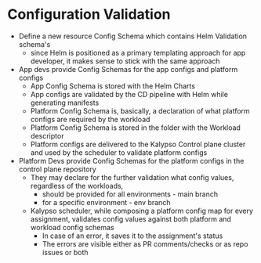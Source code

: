# Configuration Validation

- Define a new resource Config Schema which contains Helm Validation schema's 
  - since Helm is positioned as a primary templating approach for app developer, it makes sense to stick with the same approach
- App devs provide Config Schemas for the app configs and platform configs
   - App Config Schema is stored with the Helm Charts
   - App configs are validated by the CD pipeline with Helm while generating manifests
   - Platform Config Schema is, basically, a declaration of what platform configs are required by the workload
   - Platform Config Schema is stored in the folder with the Workload descriptor
   - Platform configs are delivered to the Kalypso Control plane cluster and used by the scheduler to validate platform configs
- Platform Devs provide Config Schemas for the platform configs in the control plane repository
  - They may declare for the further validation what config values, regardless of the workloads, 
      - should be provided for all environments - main branch
      - for a specific environment - env branch
  - Kalypso scheduler, while composing a platform config map for every assignment, validates config values against both platform and workload config schemas
    - In case of an error, it saves it to the assignment's status     
    - The errors are visible either as PR comments/checks or as repo issues or both

